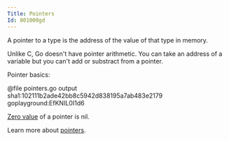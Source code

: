 ```yaml
---
Title: Pointers
Id: 801000gd
---
```


A pointer to a type is the address of the value of that type in memory.

Unlike C, Go doesn't have pointer arithmetic. You can take an address of a variable but you can't add or substract from a pointer.

Pointer basics:

@file pointers.go output sha1:102111b2ade42bb8c5942d838195a7ab483e2179 goplayground:EfKNIL0I1d6

[Zero value](a-6069) of a pointer is nil.

Learn more about [pointers](a-1239).
